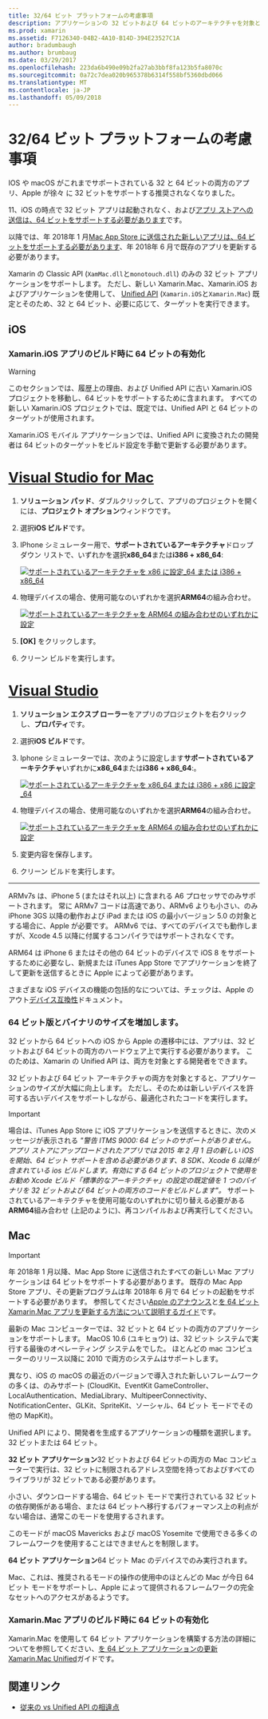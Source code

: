 ```yaml
---
title: 32/64 ビット プラットフォームの考慮事項
description: アプリケーションの 32 ビットおよび 64 ビットのアーキテクチャを対象とする場合の考慮事項
ms.prod: xamarin
ms.assetid: F7126340-04B2-4A10-B14D-394E23527C1A
author: bradumbaugh
ms.author: brumbaug
ms.date: 03/29/2017
ms.openlocfilehash: 223da6b490e09b2fa27ab3bbf8fa123b5fa8070c
ms.sourcegitcommit: 0a72c7dea020b965378b6314f558bf5360dbd066
ms.translationtype: MT
ms.contentlocale: ja-JP
ms.lasthandoff: 05/09/2018
---
```

# <a name="3264-bit-platform-considerations"></a>32/64 ビット プラットフォームの考慮事項

IOS や macOS がこれまでサポートされている 32 と 64 ビットの両方のアプリ、Apple が徐々 に 32 ビットをサポートする推奨されなくなりました。

11、iOS の時点で 32 ビット アプリは起動されなく、および[アプリ ストアへの送信は、64 ビットをサポートする必要があります](https://developer.apple.com/news/?id=06282017b)です。

以降では、年 2018年 1 月[Mac App Store に送信された新しいアプリは、64 ビットをサポートする必要があります](https://developer.apple.com/news/?id=06282017a)、年 2018年 6 月で既存のアプリを更新する必要があります。

Xamarin の Classic API (`XamMac.dll`と`monotouch.dll`) のみの 32 ビット アプリケーションをサポートします。 ただし、新しい Xamarin.Mac、Xamarin.iOS およびアプリケーションを使用して、 [Unified API](~/cross-platform/macios/unified/index.md) (`Xamarin.iOS`と`Xamarin.Mac`) 既定とそのため、32 と 64 ビット、必要に応じて、ターゲットを実行できます。

## <a name="ios"></a>iOS

<a name="enable-64" />

### <a name="enabling-64-bit-builds-of-xamarinios-apps"></a>Xamarin.iOS アプリのビルド時に 64 ビットの有効化

> [!WARNING]
> このセクションでは、履歴上の理由、および Unified API に古い Xamarin.iOS プロジェクトを移動し、64 ビットをサポートするために含まれます。 すべての新しい Xamarin.iOS プロジェクトでは、既定では、Unified API と 64 ビットのターゲットが使用されます。

Xamarin.iOS モバイル アプリケーションでは、Unified API に変換されたの開発者は 64 ビットのターゲットをビルド設定を手動で更新する必要があります。

# <a name="visual-studio-for-mactabvsmac"></a>[Visual Studio for Mac](#tab/vsmac)

1. **ソリューション パッド**、ダブルクリックして、アプリのプロジェクトを開くには、**プロジェクト オプション**ウィンドウです。
2. 選択**iOS ビルド**です。
3. IPhone シミュレーター用で、**サポートされているアーキテクチャ**ドロップダウン リストで、いずれかを選択**x86\_64**または**i386 + x86\_64**:

   [![サポートされているアーキテクチャを x86 に設定\_64 または i386 + x86\_64](Images/Image01.png "Setting Supported architectures to x86\_64 or i386 + x86\_64")](Images/Image01-large.png#lightbox) 

4. 物理デバイスの場合、使用可能なのいずれかを選択**ARM64**の組み合わせ。

   [![サポートされているアーキテクチャを ARM64 の組み合わせのいずれかに設定](Images/Image02.png "ARM64 組み合わせのいずれかに設定がサポートされているアーキテクチャ")](Images/Image02-large.png#lightbox)

5. **[OK]** をクリックします。
6. クリーン ビルドを実行します。

# <a name="visual-studiotabvswin"></a>[Visual Studio](#tab/vswin)

1. **ソリューション エクスプ ローラー**をアプリのプロジェクトを右クリックし、**プロパティ**です。
2. 選択**iOS ビルド**です。
3. Iphone シミュレーターでは、次のように設定します**サポートされているアーキテクチャ**いずれかに**x86\_64**または**i386 + x86\_64**:。 

   [![サポートされているアーキテクチャを x86_64 または i386 + x86 に設定\_64](Images/VS02.png "Setting Supported architectures to x86_64 or i386 + x86\_64")](Images/VS02-large.png#lightbox)

4. 物理デバイスの場合、使用可能なのいずれかを選択**ARM64**の組み合わせ。
    
   [![サポートされているアーキテクチャを ARM64 の組み合わせのいずれかに設定](Images/VS01.png "ARM64 組み合わせのいずれかに設定がサポートされているアーキテクチャ")](Images/VS01-large.png#lightbox)

5. 変更内容を保存します。
6. クリーン ビルドを実行します。

-----

ARMv7s は、iPhone 5 (またはそれ以上) に含まれる A6 プロセッサでのみサポートされます。 常に ARMv7 コードは高速であり、ARMv6 よりも小さい、のみ iPhone 3GS 以降の動作および iPad または iOS の最小バージョン 5.0 の対象とする場合に、Apple が必要です。 ARMv6 では、すべてのデバイスでも動作しますが、Xcode 4.5 以降に付属するコンパイラではサポートされなくです。 

ARM64 は iPhone 6 またはその他の 64 ビットのデバイスで iOS 8 をサポートするために必要なし、新規または iTunes App Store でアプリケーションを終了して更新を送信するときに Apple によって必要があります。

さまざまな iOS デバイスの機能の包括的なについては、チェックは、Apple のアウト[デバイス互換性](https://developer.apple.com/library/content/documentation/DeviceInformation/Reference/iOSDeviceCompatibility/DeviceCompatibilityMatrix/DeviceCompatibilityMatrix.html)ドキュメント。

### <a name="64-bit-and-binary-size-increases"></a>64 ビット版とバイナリのサイズを増加します。

32 ビットから 64 ビットへの iOS から Apple の遷移中には、アプリは、32 ビットおよび 64 ビットの両方のハードウェア上で実行する必要があります。 このためは、Xamarin の Unified API は、両方を対象とする開発者をできます。

32 ビットおよび 64 ビット アーキテクチャの両方を対象とすると、アプリケーションのサイズが大幅に向上します。 ただし、そのためは新しいデバイスを許可する古いデバイスをサポートしながら、最適化されたコードを実行します。

> [!IMPORTANT]
> 場合は、iTunes App Store に iOS アプリケーションを送信するときに、次のメッセージが表示される _"警告 ITMS 9000: 64 ビットのサポートがありません。アプリ ストアにアップロードされたアプリでは 2015 年 2 月 1 日の新しい iOS を開始、64 ビット サポートを含める必要があります、8 SDK、Xcode 6 以降が含まれている ios ビルドします。有効にする 64 ビットのプロジェクトで使用をお勧め Xcode ビルド「標準的なアーキテクチャ」の設定の既定値を 1 つのバイナリを 32 ビットおよび 64 ビットの両方のコードをビルドします"。_ サポートされているアーキテクチャを使用可能なのいずれかに切り替える必要がある**ARM64**組み合わせ (上記のように)、再コンパイルおよび再実行してください。

## <a name="mac"></a>Mac

> [!IMPORTANT]
> 年 2018年 1 月以降、Mac App Store に送信されたすべての新しい Mac アプリケーションは 64 ビットをサポートする必要があります。 既存の Mac App Store アプリ、その更新プログラムは年 2018年 6 月で 64 ビットの起動をサポートする必要があります。 参照してください[Apple のアナウンス](https://developer.apple.com/news/?id=06282017a)と[を 64 ビット Xamarin.Mac アプリを更新する方法について説明するガイド](~/cross-platform/macios/32-and-64/mac-64-bit.md)です。

最新の Mac コンピューターでは、32 ビットと 64 ビットの両方のアプリケーションをサポートします。   MacOS 10.6 (ユキヒョウ) は、32 ビット システムで実行する最後のオペレーティング システムをでした。   ほとんどの mac コンピューターのリリース以降に 2010 で両方のシステムはサポートします。

異なり、iOS の macOS の最近のバージョンで導入された新しいフレームワークの多くは、のみサポート (CloudKit、EventKit GameController、LocalAuthentication、MediaLibrary、MultipeerConnectivity、NotificationCenter、GLKit、SpriteKit、ソーシャル、64 ビット モードでその他の MapKit)。

Unified API により、開発者を生成するアプリケーションの種類を選択します。 32 ビットまたは 64 ビット。

**32 ビット アプリケーション**32 ビットおよび 64 ビットの両方の Mac コンピューターで実行は、32 ビットに制限されるアドレス空間を持っておよびすべてのライブラリが 32 ビットである必要があります。

小さい、ダウンロードする場合、64 ビット モードで実行されている 32 ビットの依存関係がある場合、または 64 ビットへ移行するパフォーマンス上の利点がない場合は、通常このモードを使用するされます。

このモードが macOS Mavericks および macOS Yosemite で使用できる多くのフレームワークを使用することはできませんとを制限します。

**64 ビット アプリケーション**64 ビット Mac のデバイスでのみ実行されます。

Mac、これは、推奨されるモードの操作の使用中のほとんどの Mac が今日 64 ビット モードをサポートし、Apple によって提供されるフレームワークの完全なセットへのアクセスがあるようです。

### <a name="enabling-64-bit-builds-of-xamarinmac-apps"></a>Xamarin.Mac アプリのビルド時に 64 ビットの有効化

Xamarin.Mac を使用して 64 ビット アプリケーションを構築する方法の詳細についてを参照してください、[を 64 ビット アプリケーションの更新 Xamarin.Mac Unified](~/cross-platform/macios/32-and-64/mac-64-bit.md)ガイドです。

## <a name="related-links"></a>関連リンク

- [従来の vs Unified API の相違点](https://developer.xamarin.com/releases/ios/api_changes/classic-vs-unified-8.6.0/)
